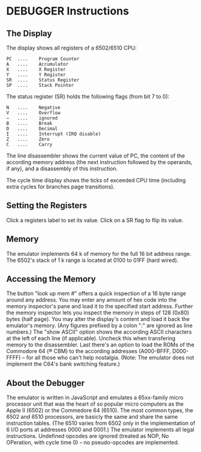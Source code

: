 # DEBUGGER Instructions
 
## The Display
The display shows all registers of a 6502/6510 CPU:

  	PC	....	Program Counter
  	A	....	Accumulator
  	X	....	X Register
  	Y	....	Y Register
  	SR	....	Status Register
  	SP	....	Stack Pointer
   
The status register (SR) holds the following flags (from bit 7 to 0):

  	N	....	Negative
  	V	....	Overflow
  	–	....	ignored
  	B	....	Break
  	D	....	Decimal
  	I	....	Interrupt (IRQ disable)
  	Z	....	Zero
  	C	....	Carry
   
The line disassembler shows the current value of PC, the content of the according memory address (the next instruction followed by the operands, if any), and a disassembly of this instruction.

The cycle time display shows the ticks of exceeded CPU time (including extra cycles for branches page transitions).

## Setting the Registers
Click a registers label to set its value.
Click on a SR flag to flip its value.

## Memory
The emulator implements 64 k of memory for the full 16 bit address range.
The 6502's stack of 1 k range is located at 0100 to 01FF (hard wired).

## Accessing the Memory
The button "look up mem #" offers a quick inspection of a 16 byte range around any address.
You may enter any amount of hex code into the memory inspector's pane and load it to the specified start address.
Further the memory inspector lets you inspect the memory in steps of 128 (0x80) bytes (half page). You may alter the display's content and load it back the emulator's memory. (Any figures prefixed by a colon ":" are ignored as line numbers.)
The "show ASCII" option shows the according ASCII characters at the left of each line (if applicable). Uncheck this when transfering memory to the disassembler.
Last there's an option to load the ROMs of the Commodore 64 (® CBM) to the according addresses (A000-BFFF, D000-FFFF) – for all those who can't help nostalgia. (Note: The emulator does not implement the C64's bank switching feature.)

 
## About the Debugger
The emulator is written in JavaScript and emulates a 65xx-family micro processor unit that was the heart of so popular micro computers as the Apple II (6502) or the Commedore 64 (6510). The most common types, the 6502 and 6510 processors, are basicly the same and share the same instruction tables. (The 6510 varies from 6502 only in the implementation of 6 I/O ports at addresses 0000 and 0001.)
The emulator implements all legal instructions. Undefined opcodes are ignored (treated as NOP, No OPeration, with cycle time 0) – no pseudo-opcodes are implemented.
